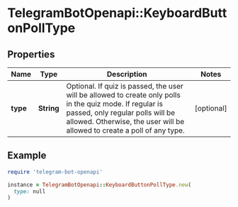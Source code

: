 # TelegramBotOpenapi::KeyboardButtonPollType

## Properties

| Name | Type | Description | Notes |
| ---- | ---- | ----------- | ----- |
| **type** | **String** | Optional. If quiz is passed, the user will be allowed to create only polls in the quiz mode. If regular is passed, only regular polls will be allowed. Otherwise, the user will be allowed to create a poll of any type. | [optional] |

## Example

```ruby
require 'telegram-bot-openapi'

instance = TelegramBotOpenapi::KeyboardButtonPollType.new(
  type: null
)
```

